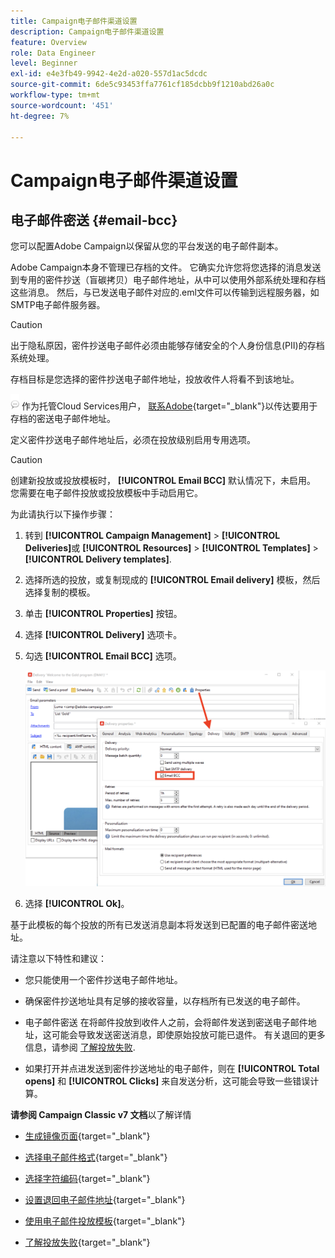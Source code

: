 ```yaml
---
title: Campaign电子邮件渠道设置
description: Campaign电子邮件渠道设置
feature: Overview
role: Data Engineer
level: Beginner
exl-id: e4e3fb49-9942-4e2d-a020-557d1ac5dcdc
source-git-commit: 6de5c93453ffa7761cf185dcbb9f1210abd26a0c
workflow-type: tm+mt
source-wordcount: '451'
ht-degree: 7%

---
```


# Campaign电子邮件渠道设置

## 电子邮件密送 {#email-bcc}

<!--
>[!NOTE]
>
>This capability is available starting Campaign v8.3. To check your version, refer to [this section](../start/compatibility-matrix.md#how-to-check-your-campaign-version-and-buildversion)-->

您可以配置Adobe Campaign以保留从您的平台发送的电子邮件副本。

Adobe Campaign本身不管理已存档的文件。 它确实允许您将您选择的消息发送到专用的密件抄送（盲碳拷贝）电子邮件地址，从中可以使用外部系统处理和存档这些消息。 然后，与已发送电子邮件对应的.eml文件可以传输到远程服务器，如SMTP电子邮件服务器。

>[!CAUTION]
>
>出于隐私原因，密件抄送电子邮件必须由能够存储安全的个人身份信息(PII)的存档系统处理。

存档目标是您选择的密件抄送电子邮件地址，投放收件人将看不到该地址。

![](../assets/do-not-localize/speech.png)  作为托管Cloud Services用户， [联系Adobe](../start/campaign-faq.md#support){target=&quot;_blank&quot;}以传达要用于存档的密送电子邮件地址。

定义密件抄送电子邮件地址后，必须在投放级别启用专用选项。

>[!CAUTION]
>
>创建新投放或投放模板时， **[!UICONTROL Email BCC]** 默认情况下，未启用。 您需要在电子邮件投放或投放模板中手动启用它。


为此请执行以下操作步骤：

1. 转到 **[!UICONTROL Campaign Management]** > **[!UICONTROL Deliveries]**&#x200B;或 **[!UICONTROL Resources]** > **[!UICONTROL Templates]** > **[!UICONTROL Delivery templates]**.
1. 选择所选的投放，或复制现成的 **[!UICONTROL Email delivery]** 模板，然后选择复制的模板。
1. 单击 **[!UICONTROL Properties]** 按钮。
1. 选择 **[!UICONTROL Delivery]** 选项卡。
1. 勾选 **[!UICONTROL Email BCC]** 选项。

   ![](assets/email-bcc.png)

1. 选择 **[!UICONTROL Ok]**。

基于此模板的每个投放的所有已发送消息副本将发送到已配置的电子邮件密送地址。

请注意以下特性和建议：

* 您只能使用一个密件抄送电子邮件地址。

* 确保密件抄送地址具有足够的接收容量，以存档所有已发送的电子邮件。

* 电子邮件密送 <!--with Enhanced MTA--> 在将邮件投放到收件人之前，会将邮件发送到密送电子邮件地址，这可能会导致发送密送消息，即使原始投放可能已退件。 有关退回的更多信息，请参阅 [了解投放失败](../send/delivery-failures.md).

* 如果打开并点进发送到密件抄送地址的电子邮件，则在 **[!UICONTROL Total opens]** 和 **[!UICONTROL Clicks]** 来自发送分析，这可能会导致一些错误计算。

<!--Only successfully sent emails are taken in account, bounces are not.-->

**请参阅 Campaign Classic v7 文档**&#x200B;以了解详情

* [生成镜像页面](https://experienceleague.adobe.com/docs/campaign-classic/using/sending-messages/sending-emails/sending-an-email/email-parameters.html#generating-mirror-page){target=&quot;_blank&quot;}

* [选择电子邮件格式](https://experienceleague.adobe.com/docs/campaign-classic/using/sending-messages/sending-emails/sending-an-email/email-parameters.html#selecting-message-formats){target=&quot;_blank&quot;}

* [选择字符编码](https://experienceleague.adobe.com/docs/campaign-classic/using/sending-messages/sending-emails/sending-an-email/email-parameters.html#character-encoding){target=&quot;_blank&quot;}

* [设置退回电子邮件地址](https://experienceleague.adobe.com/docs/campaign-classic/using/sending-messages/sending-emails/sending-an-email/email-parameters.html#managing-bounce-emails){target=&quot;_blank&quot;}

* [使用电子邮件投放模板](https://experienceleague.adobe.com/docs/campaign-classic/using/sending-messages/using-delivery-templates/about-templates.html?lang=zh-Hans){target=&quot;_blank&quot;}

* [了解投放失败](https://experienceleague.adobe.com/docs/campaign-classic/using/sending-messages/monitoring-deliveries/understanding-delivery-failures.html){target=&quot;_blank&quot;}
